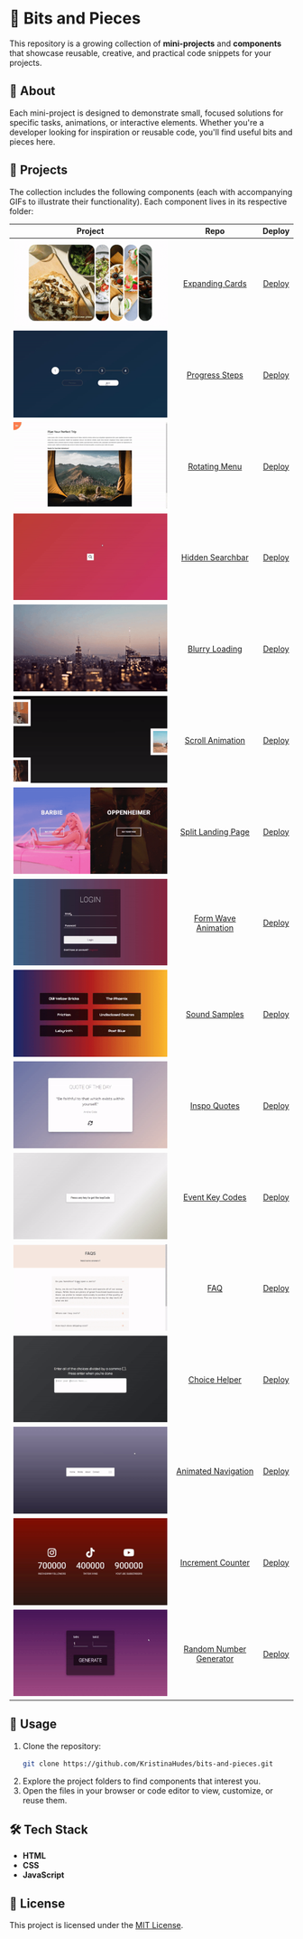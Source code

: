 # 🧩 Bits and Pieces

This repository is a growing collection of **mini-projects** and **components** that showcase reusable, creative, and practical code snippets for your projects.

## 🌟 About
Each mini-project is designed to demonstrate small, focused solutions for specific tasks, animations, or interactive elements. Whether you're a developer looking for inspiration or reusable code, you'll find useful bits and pieces here.

## 📂 Projects
The collection includes the following components (each with accompanying GIFs to illustrate their functionality). Each component lives in its respective folder:

|                                              Project                                        |                                                 Repo                                                              |                             Deploy                          |
|:-------------------------------------------------------------------------------------------:|:-----------------------------------------------------------------------------------------------------------------:|:-----------------------------------------------------------:|
| ![](https://github.com/KristinaHudes/bits-and-pieces/blob/main/main/assets/1.gif?raw=true)  | [Expanding Cards](https://github.com/KristinaHudes/bits-and-pieces/tree/main/Expand%20and%20shrink)               | [Deploy](https://kristinahudes-expand-and-shrink.netlify.app/) |
| ![](https://github.com/KristinaHudes/bits-and-pieces/blob/main/main/assets/2.gif?raw=true)  | [Progress Steps](https://github.com/KristinaHudes/bits-and-pieces/tree/main/Progress%20steps)                     | [Deploy](https://kristinahudes-progress-steps.netlify.app/)    |
| ![](https://github.com/KristinaHudes/bits-and-pieces/blob/main/main/assets/3.gif?raw=true)  | [Rotating Menu](https://github.com/KristinaHudes/bits-and-pieces/tree/main/Rotating%20menu)                       | [Deploy](https://kristinahudes-rotating-menu.netlify.app/)     |
| ![](https://github.com/KristinaHudes/bits-and-pieces/blob/main/main/assets/4.gif?raw=true)  | [Hidden Searchbar](https://github.com/KristinaHudes/bits-and-pieces/tree/main/Hidden%20searchbar)                 | [Deploy](https://kristinahudes-hidden-searchbar.netlify.app/)  |
| ![](https://github.com/KristinaHudes/bits-and-pieces/blob/main/main/assets/5.gif?raw=true)  | [Blurry Loading](https://github.com/KristinaHudes/bits-and-pieces/tree/main/Blurry%20loading)                     | [Deploy](https://kristinahudes-blurry-loading.netlify.app/)    |
| ![](https://github.com/KristinaHudes/bits-and-pieces/blob/main/main/assets/6.gif?raw=true)  | [Scroll Animation](https://github.com/KristinaHudes/bits-and-pieces/tree/main/Scroll%20animation)                 | [Deploy](https://kristinahudes-scroll-animation.netlify.app/)  |
| ![](https://github.com/KristinaHudes/bits-and-pieces/blob/main/main/assets/7.gif?raw=true)  | [Split Landing Page](https://github.com/KristinaHudes/bits-and-pieces/tree/main/Split%20landing%20page)           | [Deploy](https://kristinahudes-split-landing-page.netlify.app/) |
| ![](https://github.com/KristinaHudes/bits-and-pieces/blob/main/main/assets/8.gif?raw=true)  | [Form Wave Animation](https://github.com/KristinaHudes/bits-and-pieces/tree/main/Form%20wave%20animation)         | [Deploy](https://kristinahudes-form-wave-animation.netlify.app/) |
| ![](https://github.com/KristinaHudes/bits-and-pieces/blob/main/main/assets/9.gif?raw=true)  | [Sound Samples](https://github.com/KristinaHudes/bits-and-pieces/tree/main/Sound%20samples)                       | [Deploy](https://kristinahudes-sound-samples.netlify.app/)     |
| ![](https://github.com/KristinaHudes/bits-and-pieces/blob/main/main/assets/10.gif?raw=true) | [Inspo Quotes](https://github.com/KristinaHudes/bits-and-pieces/tree/main/Inspo%20quotes)                         | [Deploy](https://kristinahudes-inspo-quotes.netlify.app/) |
| ![](https://github.com/KristinaHudes/bits-and-pieces/blob/main/main/assets/11.gif?raw=true) | [Event Key Codes](https://github.com/KristinaHudes/bits-and-pieces/tree/main/Event%20keycodes)                    | [Deploy](https://kristinahudes-event-keycodes.netlify.app/) |
| ![](https://github.com/KristinaHudes/bits-and-pieces/blob/main/main/assets/12.gif?raw=true) | [FAQ](https://github.com/KristinaHudes/bits-and-pieces/tree/main/Frequently%20asked%20questions)                  | [Deploy](https://kristinahudes-faq.netlify.app/) |
| ![](https://github.com/KristinaHudes/bits-and-pieces/blob/main/main/assets/13.gif?raw=true) | [Choice Helper](https://github.com/KristinaHudes/bits-and-pieces/tree/main/Choice%20helper)                       | [Deploy](https://kristinahudes-choice-helper.netlify.app/) |
| ![](https://github.com/KristinaHudes/bits-and-pieces/blob/main/main/assets/14.gif?raw=true) | [Animated Navigation](https://github.com/KristinaHudes/bits-and-pieces/tree/main/Animated%20navigation)           | [Deploy](https://kristinahudes-animated-navigation.netlify.app/) |
| ![](https://github.com/KristinaHudes/bits-and-pieces/blob/main/main/assets/15.gif?raw=true) | [Increment Counter](https://github.com/KristinaHudes/bits-and-pieces/tree/main/Increment%20counter)               | [Deploy](https://kristinahudes-increment-counter.netlify.app/) |
| ![](https://github.com/KristinaHudes/bits-and-pieces/blob/main/main/assets/16.gif?raw=true) | [Random Number Generator](https://github.com/KristinaHudes/bits-and-pieces/tree/main/Random%20number%20generator) | [Deploy](https://kristinahudes-random-number-generator.netlify.app/) |

## 🚀 Usage
1. Clone the repository:
   ```bash
   git clone https://github.com/KristinaHudes/bits-and-pieces.git
   ```
2. Explore the project folders to find components that interest you.
3. Open the files in your browser or code editor to view, customize, or reuse them.

## 🛠️ Tech Stack
- **HTML**
- **CSS**
- **JavaScript**

## 📜 License

This project is licensed under the [MIT License](LICENSE).
